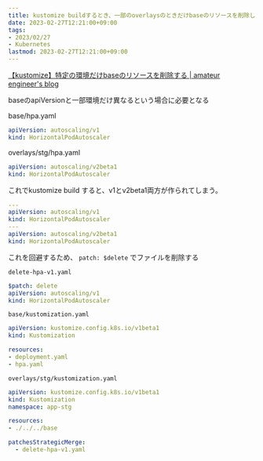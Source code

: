 ```yaml
---
title: kustomize buildするとき、一部のoverlaysのときだけbaseのリソースを削除したい
date: 2023-02-27T12:21:00+09:00
tags:
- 2023/02/27
- Kubernetes
lastmod: 2023-02-27T12:21:00+09:00
---
```


[【kustomize】特定の環境だけbaseのリソースを削除する | amateur engineer's blog](https://amateur-engineer-blog.com/remove-resouce-kustomize-base/)

baseのapiVersionと一部環境だけ異なるという場合に必要となる

base/hpa.yaml

````yaml
apiVersion: autoscaling/v1
kind: HorizontalPodAutoscaler
````

overlays/stg/hpa.yaml

````yaml
apiVersion: autoscaling/v2beta1
kind: HorizontalPodAutoscaler
````

これでkustomize build すると、v1とv2beta1両方が作られてしまう。

````yaml
---
apiVersion: autoscaling/v1
kind: HorizontalPodAutoscaler
---
apiVersion: autoscaling/v2beta1
kind: HorizontalPodAutoscaler
````

これを回避するため、 `patch: $delete` でファイルを削除する

`delete-hpa-v1.yaml`

````yaml
$patch: delete 
apiVersion: autoscaling/v1
kind: HorizontalPodAutoscaler
````

`base/kustomization.yaml`

````yaml
apiVersion: kustomize.config.k8s.io/v1beta1
kind: Kustomization

resources:
- deployment.yaml
- hpa.yaml
````

`overlays/stg/kustomization.yaml`

````yaml
apiVersion: kustomize.config.k8s.io/v1beta1
kind: Kustomization
namespace: app-stg

resources:
- ./../../base

patchesStrategicMerge:
  - delete-hpa-v1.yaml
````
